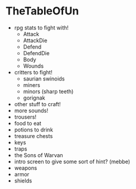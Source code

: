 # TheTableOfUn

- rpg stats to fight with!
	- Attack
	- AttackDie
	- Defend
	- DefendDie
	- Body
	- Wounds
- critters to fight!
	- saurian swinoids
	- miners 
	- minors (sharp teeth)
	- gorignak
- other stuff to craft!
- more sounds!
- trousers!
- food to eat
- potions to drink
- treasure chests
- keys
- traps
- the Sons of Warvan
- intro screen to give some sort of hint? (mebbe)
- weapons
- armor
- shields

